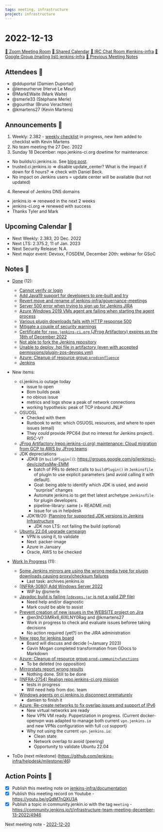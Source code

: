 ```yaml
---
tags: meeting, infrastructure
project: infrastructure
---
```

<!-- markdownlint-disable MD026-->

# 2022-12-13

[:movie_camera: Zoom Meeting Room](https://zoom.us/j/92454301214?pwd=aEVoUi9EanpaakN3L1ZxRlpDQk5Ddz09)
[:calendar: Shared Calendar](https://jenkins.io/event-calendar/)
[:speech_balloon: IRC Chat Room #jenkins-infra](https://jenkins.io/chat/#jenkins-infra)
[:email: Google Group (mailing list) jenkins-infra](https://groups.google.com/g/jenkins-infra)
[🧠 Previous Meeting Notes](https://github.com/jenkins-infra/documentation/blob/main/meetings/2022-12-06.md)

## Attendees 👥

* @dduportal (Damien Duportal)
* @lemeurherve (Hervé Le Meur)
* @MarkEWaite (Mark Waite)
* @smerle33 (Stéphane Merle)
* @gounthar (Bruno Verachten)
* @kmartens27 (Kevin Martens)


## Announcements :loudspeaker:

1. Weekly: 2.382 - [weekly checklist](https://home.markwaite.net/~mwaite/jenkins-release-checklist.html) in progress, new item added to checklist with Kevin Martens
2. No team meeting the 27 Dec. 2022
3. Sunday 18 December: repo.jenkins-ci.org dowtime for maintenance:
  - No builds/ci.jenkins.io. See [blog post](https://www.jenkins.io/blog/2022/12/09/jfrog-maintenance/).
  - trusted.ci.jenkins.io => disable update_center? What is the impact if down for 6 hours? => check with Daniel Beck.
  - No impact on Jenkins users = update center will be available (but not updated)
4. Renewal of Jenkins DNS domains
  - jenkins.io => renewed in the next 2 weeks
  - jenkins-ci.org  => renewed with success
  - Thanks Tyler and Mark

## Upcoming Calendar 📆

* Next Weekly: 2.383, 20 Dec. 2022
* Next LTS: 2.375.2, 11 of Jan. 2023
* Next Security Release: N.A.
* Next major event: Devoxx, FOSDEM, December 20th: webinar for GSoC

## Notes :book:


* [Done](https://github.com/jenkins-infra/helpdesk/milestone/45?closed=1) (12):
  * [Cannot verify or login](https://github.com/jenkins-infra/helpdesk/issues/3292)
  * [Add Java19 support for developers to pre-built and try](https://github.com/jenkins-infra/helpdesk/issues/3243)
  * [Revert move and rename of jenkins-infra/governance-meetings](https://github.com/jenkins-infra/helpdesk/issues/3277)
  * [Server 500 error when trying to sign up for Jenkins JIRA](https://github.com/jenkins-infra/helpdesk/issues/3287)
  * [Azure Windows 2019 VMs agent are failing when starting the agent process](https://github.com/jenkins-infra/helpdesk/issues/3283)
  * [Various plugin downloads fails with HTTP response 500](https://github.com/jenkins-infra/helpdesk/issues/3282)
  * [Mitigate a couple of security warnings](https://github.com/jenkins-infra/helpdesk/issues/3286)
  * [Certificate for `repo.jenkins-ci.org` (JFrog Artifactory) expires on the 18th of December 2022](https://github.com/jenkins-infra/helpdesk/issues/3259)
  * [Not able to fork the Jenkins repository](https://github.com/jenkins-infra/helpdesk/issues/3278)
  * [Unable to deploy .hpi file in artifactory (even with accepted permissions/plugin-zos-devops.yml)](https://github.com/jenkins-infra/helpdesk/issues/3279)
  * [Azure: Cleanup of resource group `prodconfluence`](https://github.com/jenkins-infra/helpdesk/issues/3249)
  * [Jenkins](https://github.com/jenkins-infra/helpdesk/issues/3285)

* New items:
  * ci.jenkins.io outage today
      * issue to open
      * Bom builds peak
      * no obious issue
      * metrics and logs show a peak of network connections
      * working hypothesis: peak of TCP inbound JNLP
  * OSUOSL
      * Checked with them
      * Runbook to write: which OSUOSL resources, and where to open issues (email)
      * They *could* provide PPC64 (but no interest for Jenkins project). RISC-V?
  * [JFrog Artifactory (repo.jenkins-ci.org) maintenance: Cloud migration from GCP to AWS by JFrog teams](https://github.com/jenkins-infra/helpdesk/issues/3288)
  * JDK depreciations
      * JDK8 (in `buildPlugin()`): https://groups.google.com/g/jenkinsci-dev/c/pjfvsMw-EMM
          * batch of PRs to detect calls to `buildPlugin()` in `Jenkinsfile` of plugin to use explicit parameters (and avoid calling it with default).
          * Goal: being able to identify which JDK is used, and avoid "surprise" changes
          * Automate jenkins.io to get thet latest archetype `Jenkinsfile` for plugin developers.
          * pipeline-library: same (+ README.md)
          * Issue for us in helpdesk
      * JDK19/20: [Planning for supported JDK versions in Jenkins Infrastructure](https://github.com/jenkins-infra/helpdesk/issues/3289)
          * JDK non LTS: not failing the build (optional)
  * [Ubuntu 22.04 upgrade campaign](https://github.com/jenkins-infra/helpdesk/issues/2982)
      * VPN is using it, to validate
      * Next: packer-image
      * Azure in January
      * Oracle, AWS to be checked

* [Work In Progress](https://github.com/jenkins-infra/helpdesk/milestone/45) (11):
  * [Some Jenkins mirrors are using the wrong media type for plugin downloads causing proxy/checksum failures](https://github.com/jenkins-infra/helpdesk/issues/3270)
      * Last task: archives.jenkins.io
  * [[INFRA-3080] Add Windows Server 2022](https://github.com/jenkins-infra/helpdesk/issues/2629)
      * WiP by @smerle 
  * [Javadoc build is failing (`zdevops.jar` is not a valid ZIP file)](https://github.com/jenkins-infra/helpdesk/issues/3290)
      * Need help and/or diagnostic
      * Mark could be able to assist
  * [Prevent creation of new issues in the WEBSITE project on Jira](https://github.com/jenkins-infra/helpdesk/issues/3268)
      * @en3hD3iMRx6_6IXLNY0Rag and @kmartens27
      * Work in progress to check and evaluate issues beforee taking decisions
      * No action required (yet?) on the JIRA administration
  * [New repo for jenkins board](https://github.com/jenkins-infra/helpdesk/issues/3271)
      * Board will discuss and decide (~January 2023)
      * Gavin Mogan completed transformation from GDocs to Markdown
  * [Azure: Cleanup of resource group `prod-communityfunctions`](https://github.com/jenkins-infra/helpdesk/issues/3258)
      * To be deleted (no opposition)
  * [Mirrorstats report wrong results](https://github.com/jenkins-infra/helpdesk/issues/3136)
      * Nothing done. Still to be done
  * [[INFRA-2754] Realign repo.jenkins-ci.org mission](https://github.com/jenkins-infra/helpdesk/issues/2322)
      * tests in progress
      * Will need help from doc. team
  * [Windows agents on ci.jenkins.io disconnect prematurely](https://github.com/jenkins-infra/helpdesk/issues/3223)
      * damien to finish it
  * [Azure: Re-create networks to fix overlap issues and support of IPv6](https://github.com/jenkins-infra/helpdesk/issues/3257)
      * New virtual networks are ready
      * New VPN VM ready. Puppetziation in progress. (Current docker-openvpn was adapted to manage both current `vpn.jenkins.io` and new VPNs configuration with full `ccd` support)
      * Why not using the current `vpn.jenkins.io`:
          * Clean state
          * Network overlap to avoid (peering)
          * Opportunity to validate Ubuntu 22.04

* ToDo (next milestone) (https://github.com/jenkins-infra/helpdesk/milestone/46)


## Action Points :muscle:

<!-- How To: https://github.com/jenkins-infra/runbooks/tree/main/meetings -->
* [x] Publish this meeting note on [jenkins-infra/documentation](https://github.com/jenkins-infra/documentation) 
* [x] Publish this meeting record on Youtube - https://youtu.be/gQdM7nQXU3A
* [x] Publish a topic in community.jenkin.io with the tag `meeting` - https://community.jenkins.io/t/infrastructure-team-meeting-december-13-2022/4946

Next meeting note - [2022-12-20](https://github.com/jenkins-infra/documentation/blob/main/meetings/2022-12-20.md) 